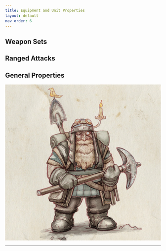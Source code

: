 ```yaml
---
title: Equipment and Unit Properties
layout: default
nav_order: 6
---
```

## Weapon Sets

## Ranged Attacks

## General Properties

<img style="float: center;" src="../assets/images/miner.png">

----
